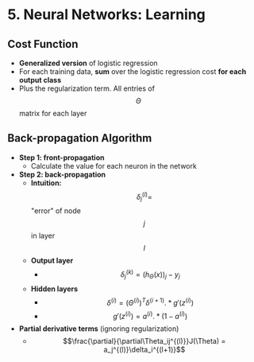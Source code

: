 # 5. Neural Networks: Learning

## Cost Function

* **Generalized version** of logistic regression
* For each training data, **sum** over the logistic regression cost **for each output class**
* Plus the regularization term. All entries of$$\Theta$$matrix for each layer

## Back-propagation Algorithm

* **Step 1: front-propagation**
  * Calculate the value for each neuron in the network
* **Step 2: back-propagation**
  * **Intuition:** $$\delta_j^{(l)}=$$"error" of node $$j$$ in layer $$l$$
  * **Output layer**
    * $$\delta_j^{(k)} = (h_{\Theta}(x))_j - y_j$$
  * **Hidden layers**
    * $$\delta^{(i)} = (\Theta^{(i)})^T\delta^{(i+1)}.*g'(z^{(i)})$$
    * $$g'(z^{(i)}) = a^{(i)} .* (1-a^{(i)})$$
* **Partial derivative terms** \(ignoring regularization\)
  * $$\frac{\partial}{\partial\Theta_ij^{(l)}}J(\Theta) = a_j^{(l)}\delta_i^{(l+1)}$$



